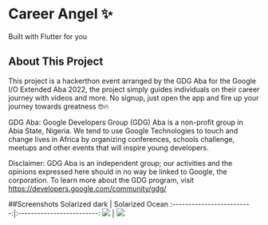 # Career Angel ✨

Built with Flutter for you

## About This Project

This project is a hackerthon event arranged by the GDG Aba for the Google I/O Extended Aba 2022, the project simply guides individuals on their career journey with videos and more. No signup, just open the app and fire up your journey towards greatness 🤓🔥

GDG Aba:
Google Developers Group (GDG) Aba is a non-profit group in Abia State, Nigeria. We tend to use Google Technologies to touch and change lives in Africa by organizing conferences, schools challenge, meetups and other events that will inspire young developers.

Disclaimer: GDG Aba is an independent group; our activities and the opinions expressed here should in no way be linked to Google, the corporation. To learn more about the GDG program, visit https://developers.google.com/community/gdg/

##Screenshots
Solarized dark             |  Solarized Ocean
:-------------------------:|:-------------------------:
![]([](https://github.com/zubisofts/career_angel/blob/master/assets/files/a67565d3-9285-4efe-bd05-1b5b5b1cec89.jpg?raw=true))  |  ![]([]([https://github.com/zubisofts/career_angel/blob/master/assets/files/9c19e077-79db-488e-9c7c-285c94777c7e.jpg?raw=true](https://raw.githubusercontent.com/zubisofts/career_angel/master/assets/files/9c19e077-79db-488e-9c7c-285c94777c7e.jpg)))
